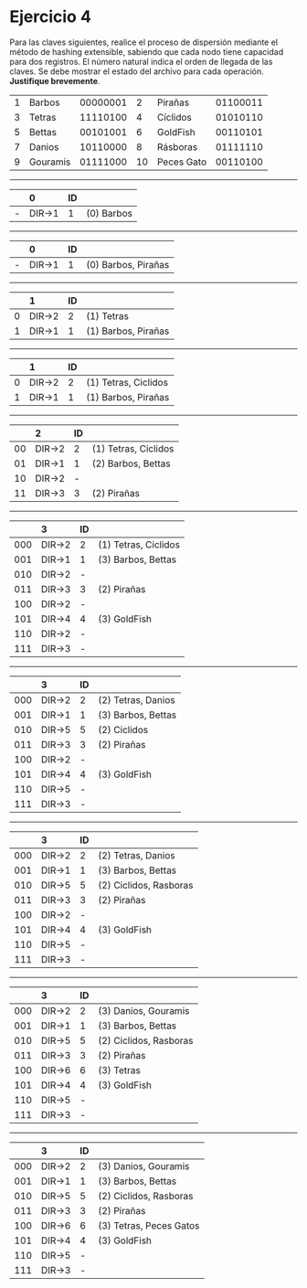# Ejercicio 4

Para las claves siguientes, realice el proceso de dispersión mediante el método de hashing extensible, sabiendo que cada nodo tiene capacidad para dos registros. El número natural indica el orden de llegada de las claves. Se debe mostrar el estado del archivo para cada operación. **Justifique brevemente**.

|     |          |          |     |            |          |
| --- | -------- | -------- | --- | ---------- | -------- |
| 1   | Barbos   | 00000001 | 2   | Pirañas    | 01100011 |
| 3   | Tetras   | 11110100 | 4   | Cíclidos   | 01010110 |
| 5   | Bettas   | 00101001 | 6   | GoldFish   | 00110101 |
| 7   | Danios   | 10110000 | 8   | Rásboras   | 01111110 |
| 9   | Gouramis | 01111000 | 10  | Peces Gato | 00110100 |

---

||0|ID||
|:--|:--|:--|:--|
|-|DIR->1|1|(0) Barbos |

---

||0|ID||
|:--|:--|:--|:--|
|-|DIR->1|1|(0) Barbos, Pirañas |

---

||1|ID||
|:--|:--|:--|:--|
|0|DIR->2|2|(1) Tetras |
|1|DIR->1|1|(1) Barbos, Pirañas |

---

||1|ID||
|:--|:--|:--|:--|
|0|DIR->2|2|(1) Tetras, Ciclidos |
|1|DIR->1|1|(1) Barbos, Pirañas |

---

||2|ID||
|:--|:--|:--|:--|
|00|DIR->2|2|(1) Tetras, Ciclidos |
|01|DIR->1|1|(2) Barbos, Bettas |
|10|DIR->2|-||
|11|DIR->3|3|(2) Pirañas|

---

||3|ID||
|:--|:--|:--|:--|
|000|DIR->2|2|(1) Tetras, Ciclidos |
|001|DIR->1|1|(3) Barbos, Bettas |
|010|DIR->2|-||
|011|DIR->3|3|(2) Pirañas|
|100|DIR->2|-||
|101|DIR->4|4|(3) GoldFish|
|110|DIR->2|-||
|111|DIR->3|-||

---

||3|ID||
|:--|:--|:--|:--|
|000|DIR->2|2|(2) Tetras, Danios |
|001|DIR->1|1|(3) Barbos, Bettas |
|010|DIR->5|5|(2) Ciclidos|
|011|DIR->3|3|(2) Pirañas|
|100|DIR->2|-||
|101|DIR->4|4|(3) GoldFish|
|110|DIR->5|-||
|111|DIR->3|-||

---

||3|ID||
|:--|:--|:--|:--|
|000|DIR->2|2|(2) Tetras, Danios |
|001|DIR->1|1|(3) Barbos, Bettas |
|010|DIR->5|5|(2) Ciclidos, Rasboras|
|011|DIR->3|3|(2) Pirañas|
|100|DIR->2|-||
|101|DIR->4|4|(3) GoldFish|
|110|DIR->5|-||
|111|DIR->3|-||

---

||3|ID||
|:--|:--|:--|:--|
|000|DIR->2|2|(3) Danios, Gouramis |
|001|DIR->1|1|(3) Barbos, Bettas |
|010|DIR->5|5|(2) Ciclidos, Rasboras|
|011|DIR->3|3|(2) Pirañas|
|100|DIR->6|6|(3) Tetras |
|101|DIR->4|4|(3) GoldFish|
|110|DIR->5|-||
|111|DIR->3|-||

---

||3|ID||
|:--|:--|:--|:--|
|000|DIR->2|2|(3) Danios, Gouramis |
|001|DIR->1|1|(3) Barbos, Bettas |
|010|DIR->5|5|(2) Ciclidos, Rasboras|
|011|DIR->3|3|(2) Pirañas|
|100|DIR->6|6|(3) Tetras, Peces Gatos |
|101|DIR->4|4|(3) GoldFish|
|110|DIR->5|-||
|111|DIR->3|-||
